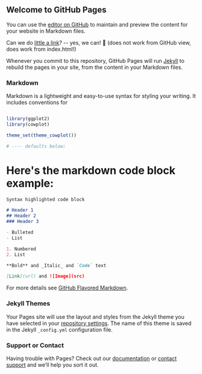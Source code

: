 ## Welcome to GitHub Pages

You can use the [editor on GitHub](https://github.com/dr-gwen/twitch/edit/main/README.md) to maintain and preview the content for your website in Markdown files.

Can we do [little a link](test.html)? -- yes, we can! 🤯 (does not work from GitHub view, does work from index.html!)

Whenever you commit to this repository, GitHub Pages will run [Jekyll](https://jekyllrb.com/) to rebuild the pages in your site, from the content in your Markdown files.

### Markdown

Markdown is a lightweight and easy-to-use syntax for styling your writing. It includes conventions for

```R

library(ggplot2)
library(cowplot)

theme_set(theme_cowplot())

# ---- defaults below:
```
# Here's the markdown code block example:
```markdown
Syntax highlighted code block

# Header 1
## Header 2
### Header 3

- Bulleted
- List

1. Numbered
2. List

**Bold** and _Italic_ and `Code` text

[Link](url) and ![Image](src)
```

For more details see [GitHub Flavored Markdown](https://guides.github.com/features/mastering-markdown/).

### Jekyll Themes

Your Pages site will use the layout and styles from the Jekyll theme you have selected in your [repository settings](https://github.com/dr-gwen/twitch/settings/pages). The name of this theme is saved in the Jekyll `_config.yml` configuration file.

### Support or Contact

Having trouble with Pages? Check out our [documentation](https://docs.github.com/categories/github-pages-basics/) or [contact support](https://support.github.com/contact) and we’ll help you sort it out.
